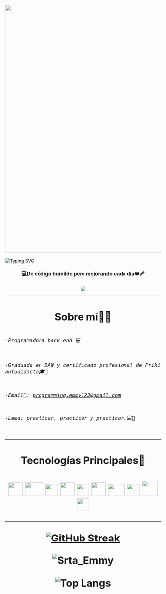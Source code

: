 <div id="header" align="center">
  <img src="https://raw.githubusercontent.com/DEVSENSE/phptools-docs/master/docs/vscode/imgs/completion-tooltip.gif" width="800"/>
</div>
<br>
<a href="https://git.io/typing-svg"><img src="https://readme-typing-svg.demolab.com?font=Fira+Code&weight=600&size=30&duration=4000&pause=500&color=F75EAC&width=435&lines=Hola+Mundo,;+soy+Emmily+%F0%9F%91%8B%F0%9F%98%84;desarrolladora+web" alt="Typing SVG" /></a>
    <h3 align="center">
    💻De código humilde pero mejorando cada día❤️‍🩹  
    <h3/>

<div id="badge" align="center">
<!--   <a href="">
   <img src="https://img.shields.io/badge/Blog-FF5722?style=for-the-badge&logo=blogger&logoColor=white"/>
<a/> -->

  <a href="https://www.linkedin.com/in/emmily-santos-a6851327b/" target="_blank">
    <img src="https://img.shields.io/badge/linkedin-%230077B5.svg?style=for-the-badge&logo=linkedin&logoColor=white"/>
  <a/>
    
<div/>

<hr>
<h1 align="center">Sobre mí👩🏻<h1/>
<h6 align="left">
<pre>
-Programadora back-end 💻<br>

-Graduada en DAW y certificado profesional de Friki autodidacta🎓📝

-Email📧: programming.emmy123@gmail.com

-Lema: practicar, practicar y practicar.💻🎻
</pre>

</h6>

<hr>

<h1 align="center">Tecnologías Principales🤖<h1/>

<img src="https://as1.ftcdn.net/v2/jpg/05/83/61/64/1000_F_583616421_I2gICTJCaqquYwXvNJPWIvcxyJcIqT3J.jpg" width="45"/>
<img src="https://upload.wikimedia.org/wikipedia/commons/thumb/2/27/PHP-logo.svg/2560px-PHP-logo.svg.png" width="60" height="45"/>
<img src="https://upload.wikimedia.org/wikipedia/commons/thumb/6/6a/JavaScript-logo.png/800px-JavaScript-logo.png" width="40"/>
<img src="https://upload.wikimedia.org/wikipedia/commons/thumb/6/61/HTML5_logo_and_wordmark.svg/2048px-HTML5_logo_and_wordmark.svg.png" width="45"/>
<img src="https://upload.wikimedia.org/wikipedia/commons/thumb/6/62/CSS3_logo.svg/800px-CSS3_logo.svg.png" width="40"/>
<img src="https://upload.wikimedia.org/wikipedia/commons/b/b2/Bootstrap_logo.svg" width="45" height="45"/>
<img src="https://miro.medium.com/v2/resize:fit:365/1*Jr3NFSKTfQWRUyjblBSKeg.png" width="55" height="40"/>
<img src="https://cdn.iconscout.com/icon/free/png-256/free-mongodb-3629020-3030245.png" width="40"/>
<img src="https://icons.iconarchive.com/icons/papirus-team/papirus-apps/512/mysql-workbench-icon.png" width="50" height="50"/>
<img src="https://git-scm.com/images/logos/downloads/Git-Icon-1788C.png" width="40"/>


<hr>

[![GitHub Streak](https://streak-stats.demolab.com?user=SrtaEmmy&theme=sunset-gradient&border_radius=30&date_format=j%20M%5B%20Y%5D)](https://git.io/streak-stats)

![Srta_Emmy](https://github-readme-stats.vercel.app/api?username=srtaEmmy&show_icons=true&theme=radical)

![Top Langs](https://github-readme-stats.vercel.app/api/top-langs/?username=srtaEmmy&hide_progress=true)
